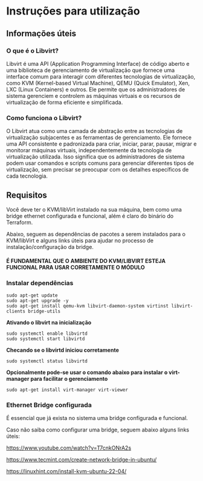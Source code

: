 # Instruções para utilização

## Informações úteis

### O que é o Libvirt?

Libvirt é uma API (Application Programming Interface) de código aberto e uma biblioteca de gerenciamento de virtualização que fornece uma interface comum para interagir com diferentes tecnologias de virtualização, como KVM (Kernel-based Virtual Machine), QEMU (Quick Emulator), Xen, LXC (Linux Containers) e outros. Ele permite que os administradores de sistema gerenciem e controlem as máquinas virtuais e os recursos de virtualização de forma eficiente e simplificada.

### Como funciona o Libvirt?

O Libvirt atua como uma camada de abstração entre as tecnologias de virtualização subjacentes e as ferramentas de gerenciamento. Ele fornece uma API consistente e padronizada para criar, iniciar, parar, pausar, migrar e monitorar máquinas virtuais, independentemente da tecnologia de virtualização utilizada. Isso significa que os administradores de sistema podem usar comandos e scripts comuns para gerenciar diferentes tipos de virtualização, sem precisar se preocupar com os detalhes específicos de cada tecnologia.


## Requisitos

Você deve ter o KVM/libVirt instalado na sua máquina, bem como uma bridge ethernet configurada e funcional, além é claro do binário do Terraform.

Abaixo, seguem as dependências de pacotes a serem instalados para o KVM/libVirt e alguns links úteis para ajudar no processo de instalação/configuração da bridge.

#### **É FUNDAMENTAL QUE O AMBIENTE DO KVM/LIBVIRT ESTEJA FUNCIONAL PARA USAR CORRETAMENTE O MÓDULO**

### **Instalar dependências**

```shell
sudo apt-get update
sudo apt-get upgrade -y
sudo apt-get install qemu-kvm libvirt-daemon-system virtinst libvirt-clients bridge-utils
```

**Ativando o libvirt na inicialização**

```shell
sudo systemctl enable libvirtd
sudo systemctl start libvirtd
```
**Checando se o libvirtd iniciou corretamente**

```shell
sudo systemctl status libvirtd
```
**Opcionalmente pode-se usar o comando abaixo para instalar o virt-manager para facilitar o gerenciamento**

```shell
sudo apt-get install virt-manager virt-viewer
```

### **Ethernet Bridge configurada**

É essencial que já exista no sistema uma bridge configurada e funcional.

Caso não saiba como configurar uma bridge, seguem abaixo alguns links úteis:

https://www.youtube.com/watch?v=T7cnkONrA2s

https://www.tecmint.com/create-network-bridge-in-ubuntu/

https://linuxhint.com/install-kvm-ubuntu-22-04/

## 